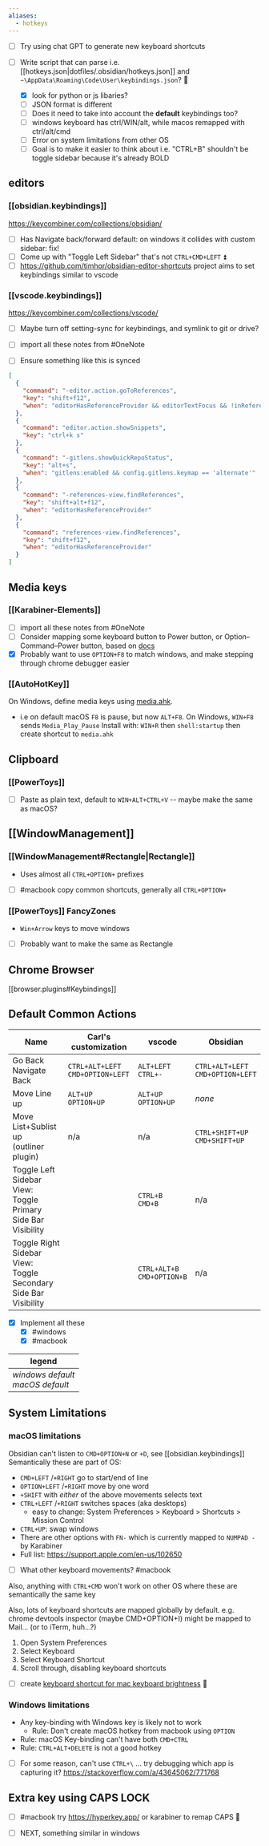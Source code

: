 ```yaml
---
aliases:
  - hotkeys
---
```

- [ ] Try using chat GPT to generate new keyboard shortcuts

- [ ] Write script that can parse i.e. [[hotkeys.json|dotfiles/.obsidian/hotkeys.json]] and `~\AppData\Roaming\Code\User\keybindings.json`? 🔼
    - [x] look for python or js libaries?
    - [ ] JSON format is different
    - [ ] Does it need to take into account the **default** keybindings too?
    - [ ] windows keyboard has ctrl/WIN/alt, while macos remapped with ctrl/alt/cmd
    - [ ] Error on system limitations from other OS
    - [ ] Goal is to make it easier to think about i.e. "CTRL+B" shouldn't be toggle sidebar because it's already BOLD
## editors
### [[obsidian.keybindings]]
https://keycombiner.com/collections/obsidian/
- [ ] Has Navigate back/forward default: on windows it collides with custom sidebar: fix!
- [ ] Come up with "Toggle Left Sidebar" that's not `CTRL+CMD+LEFT` ⏫ 
- [ ] https://github.com/timhor/obsidian-editor-shortcuts project aims to set keybindings similar to vscode
### [[vscode.keybindings]]
https://keycombiner.com/collections/vscode/
- [ ] Maybe turn off setting-sync for keybindings, and symlink to git or drive?
- [ ] import all these notes from #OneNote

- [ ] Ensure something like this is synced
```json
[
  {
    "command": "-editor.action.goToReferences",
    "key": "shift+f12",
    "when": "editorHasReferenceProvider && editorTextFocus && !inReferenceSearchEditor && !isInEmbeddedEditor"
  },
  {
    "command": "editor.action.showSnippets",
    "key": "ctrl+k s"
  },
  {
    "command": "-gitlens.showQuickRepoStatus",
    "key": "alt+s",
    "when": "gitlens:enabled && config.gitlens.keymap == 'alternate'"
  },
  {
    "command": "-references-view.findReferences",
    "key": "shift+alt+f12",
    "when": "editorHasReferenceProvider"
  },
  {
    "command": "references-view.findReferences",
    "key": "shift+f12",
    "when": "editorHasReferenceProvider"
  }
]
```
## Media keys
### [[Karabiner-Elements]]
- [ ] import all these notes from #OneNote
- [ ] Consider mapping some keyboard button to Power button, or Option–Command–Power button, based on [docs](https://support.apple.com/en-us/102650)
- [x] Probably want to use `OPTION+F8` to match windows, and make stepping through chrome debugger easier
### [[AutoHotKey]]
On Windows, define media keys using [media.ahk](../win/media.ahk).
- i.e on default macOS `F8` is pause, but now `ALT+F8`. On Windows, `WIN+F8` sends `Media_Play_Pause`
Install with: `WIN+R` then `shell:startup` then create shortcut to `media.ahk`
## Clipboard
### [[PowerToys]]
- [ ] Paste as plain text, default to `WIN+ALT+CTRL+V` -- maybe make the same as macOS?
## [[WindowManagement]]
### [[WindowManagement#Rectangle|Rectangle]]
- Uses almost all `CTRL+OPTION+` prefixes
- [ ] #macbook copy common shortcuts, generally all `CTRL+OPTION+`
### [[PowerToys]] FancyZones
- `Win+Arrow` keys to move windows
- [ ] Probably want to make the same as Rectangle

## Chrome Browser
[[browser.plugins#Keybindings]]
## Default Common Actions

| Name                                                               | Carl's customization                 | vscode                         | Obsidian                             |
| ------------------------------------------------------------------ | ------------------------------------ | ------------------------------ | ------------------------------------ |
| Go Back<br>Navigate Back                                           | `CTRL+ALT+LEFT`<br>`CMD+OPTION+LEFT` | `ALT+LEFT`<br>`CTRL+-`         | `CTRL+ALT+LEFT`<br>`CMD+OPTION+LEFT` |
| Move Line up                                                       | `ALT+UP`<br>`OPTION+UP`              | `ALT+UP`<br>`OPTION+UP`        | *none*                               |
| Move List+Sublist up<br>(outliner plugin)                          | n/a                                  | n/a                            | `CTRL+SHIFT+UP`<br>`CMD+SHIFT+UP`    |
| Toggle Left Sidebar<br>View: Toggle Primary Side Bar Visibility    |                                      | `CTRL+B`<br>`CMD+B`            | n/a                                  |
| Toggle Right Sidebar<br>View: Toggle Secondary Side Bar Visibility |                                      | `CTRL+ALT+B`<br>`CMD+OPTION+B` | n/a<br>                              |

- [x] Implement all these
	- [x]  #windows
	- [x]  #macbook

| legend                               |
| ------------------------------------ |
| *windows default*<br>*macOS default* |

## System Limitations
### macOS limitations
Obsidian can't listen to `CMD+OPTION+N` or `+D`, see [[obsidian.keybindings]]
Semantically these are part of OS:
- `CMD+LEFT` /`+RIGHT` go to start/end of line
- `OPTION+LEFT` /`+RIGHT` move by one word
- `+SHIFT` with *either* of the above movements selects text
- `CTRL+LEFT` /`+RIGHT` switches spaces (aka desktops) 
	- easy to change: System Preferences > Keyboard > Shortcuts > Mission Control
- `CTRL+UP`: swap windows
- There are other options with `FN-` which is currently mapped to `NUMPAD -` by Karabiner
- Full list: https://support.apple.com/en-us/102650
- [ ] What other keyboard movements? #macbook 

Also, anything with `CTRL+CMD` won't work on other OS where these are semantically the same key

Also, lots of keyboard shortcuts are mapped globally by default. e.g. chrome devtools inspector (maybe CMD+OPTION+I) might be mapped to Mail... (or to iTerm, huh...?)
1. Open System Preferences
2. Select Keyboard
3. Select Keyboard Shortcut
4. Scroll through, disabling keyboard shortcuts

- [ ] create [keyboard shortcut for mac keyboard brightness](https://github.com/pqrs-org/Karabiner-Elements/issues/2645) 🔼 

### Windows limitations
- Any key-binding with Windows key is likely not to work
	- Rule: Don't create macOS hotkey from macbook using `OPTION` 
- Rule: macOS Key-binding can't have both `CMD+CTRL` 
- Rule: `CTRL+ALT+DELETE` is not a good hotkey

- [ ] For some reason, can't use `CTRL+\` ... try debugging which app is capturing it? https://stackoverflow.com/a/43645062/771768
## Extra key using CAPS LOCK
- [ ] #macbook try https://hyperkey.app/ or karabiner to remap CAPS 🔼 
- [ ] NEXT, something similar in windows


